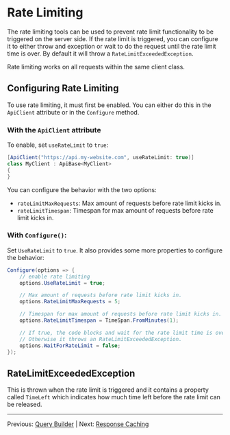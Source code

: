 # Rate Limiting

The rate limiting tools can be used to prevent rate limit functionality to be triggered on the server side. If the rate limit is triggered, you can configure it to either throw and exception or wait to do the request until the rate limit time is over. By default it will throw a `RateLimitExceededException`.

Rate limiting works on all requests within the same client class.

## Configuring Rate Limiting
To use rate limiting, it must first be enabled. You can either do this in the `ApiClient` attribute or in the `Configure` method.

### With the `ApiClient` attribute
To enable, set `useRateLimit` to `true`:
```cs
[ApiClient("https://api.my-website.com", useRateLimit: true)]
class MyClient : ApiBase<MyClient>
{
}
```

You can configure the behavior with the two options:
- `rateLimitMaxRequests`: Max amount of requests before rate limit kicks in.
- `rateLimitTimespan`: Timespan for max amount of requests before rate limit kicks in.

### With `Configure()`:
Set `UseRateLimit` to `true`. It also provides some more properties to configure the behavior:

```cs
Configure(options => {
    // enable rate limiting
    options.UseRateLimit = true;

    // Max amount of requests before rate limit kicks in.
    options.RateLimitMaxRequests = 5;

    // Timespan for max amount of requests before rate limit kicks in.
    options.RateLimitTimespan = TimeSpan.FromMinutes(1);

    // If true, the code blocks and wait for the rate limit time is over.
    // Otherwise it throws an RateLimitExceededException.
    options.WaitForRateLimit = false;
});
```

## RateLimitExceededException
This is thrown when the rate limit is triggered and it contains a property called `TimeLeft` which indicates how much time left before the rate limit can be released.

---

Previous: [Query Builder](query-builder.md) | Next: [Response Caching](response-caching.md)